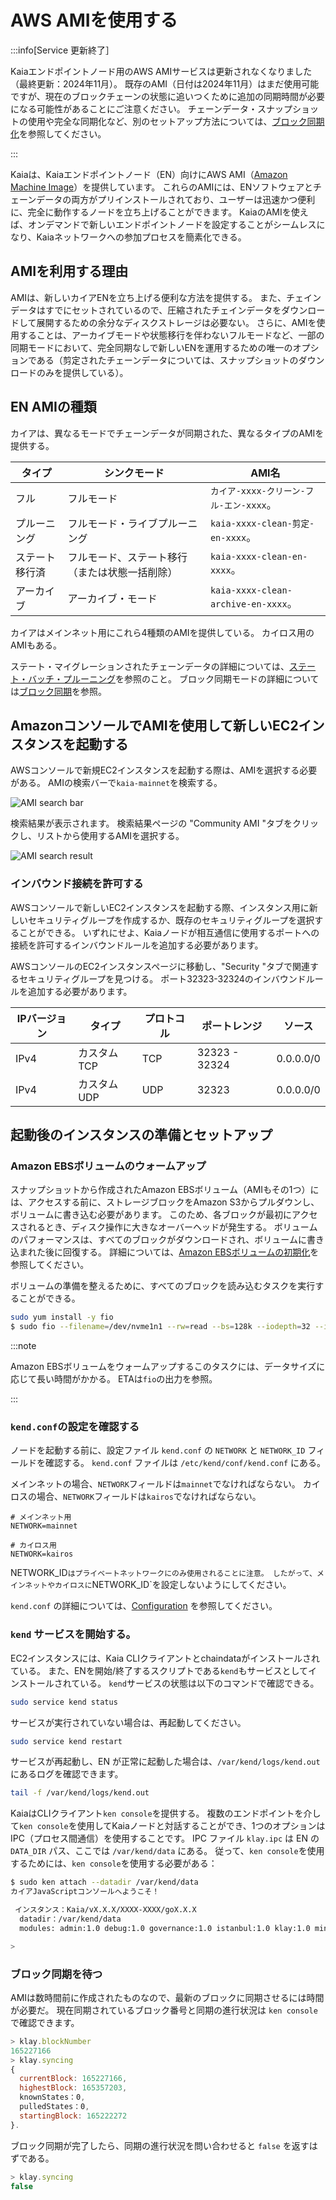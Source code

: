 # AWS AMIを使用する

:::info[Service 更新終了］

Kaiaエンドポイントノード用のAWS AMIサービスは更新されなくなりました（最終更新：2024年11月）。 既存のAMI（日付は2024年11月）はまだ使用可能ですが、現在のブロックチェーンの状態に追いつくために追加の同期時間が必要になる可能性があることにご注意ください。 チェーンデータ・スナップショットの使用や完全な同期化など、別のセットアップ方法については、[ブロック同期化](../../learn/storage/block-sync.md)を参照してください。

:::

Kaiaは、Kaiaエンドポイントノード（EN）向けにAWS AMI（[Amazon Machine Image](https://docs.aws.amazon.com/AWSEC2/latest/UserGuide/AMIs.html)）を提供しています。 これらのAMIには、ENソフトウェアとチェーンデータの両方がプリインストールされており、ユーザーは迅速かつ便利に、完全に動作するノードを立ち上げることができます。 KaiaのAMIを使えば、オンデマンドで新しいエンドポイントノードを設定することがシームレスになり、Kaiaネットワークへの参加プロセスを簡素化できる。

## AMIを利用する理由

AMIは、新しいカイアENを立ち上げる便利な方法を提供する。 また、チェインデータはすでにセットされているので、圧縮されたチェインデータをダウンロードして展開するための余分なディスクストレージは必要ない。 さらに、AMIを使用することは、アーカイブモードや状態移行を伴わないフルモードなど、一部の同期モードにおいて、完全同期なしで新しいENを運用するための唯一のオプションである（剪定されたチェーンデータについては、スナップショットのダウンロードのみを提供している）。

## EN AMIの種類

カイアは、異なるモードでチェーンデータが同期された、異なるタイプのAMIを提供する。

| **タイプ** | **シンクモード**              | **AMI名**                           |
| ------- | ----------------------- | ---------------------------------- |
| フル      | フルモード                   | `カイア-xxxx-クリーン-フル-エン-xxxx`。        |
| プルーニング  | フルモード・ライブプルーニング         | `kaia-xxxx-clean-剪定-en-xxxx`。      |
| ステート移行済 | フルモード、ステート移行（または状態一括削除） | `kaia-xxxx-clean-en-xxxx`。         |
| アーカイブ   | アーカイブ・モード               | `kaia-xxxx-clean-archive-en-xxxx`。 |

カイアはメインネット用にこれら4種類のAMIを提供している。 カイロス用のAMIもある。

ステート・マイグレーションされたチェーンデータの詳細については、[ステート・バッチ・プルーニング](../../../learn/storage/state-pruning/#state-batch-pruning-state-migration)を参照のこと。
ブロック同期モードの詳細については[ブロック同期](../../learn/storage/block-sync.md)を参照。

## AmazonコンソールでAMIを使用して新しいEC2インスタンスを起動する

AWSコンソールで新規EC2インスタンスを起動する際は、AMIを選択する必要がある。 AMIの検索バーで`kaia-mainnet`を検索する。

![AMI search bar](/img/misc/ami_search.png)

検索結果が表示されます。 検索結果ページの "Community AMI "タブをクリックし、リストから使用するAMIを選択する。

![AMI search result](/img/misc/ami_select.png)

### インバウンド接続を許可する

AWSコンソールで新しいEC2インスタンスを起動する際、インスタンス用に新しいセキュリティグループを作成するか、既存のセキュリティグループを選択することができる。 いずれにせよ、Kaiaノードが相互通信に使用するポートへの接続を許可するインバウンドルールを追加する必要があります。

AWSコンソールのEC2インスタンスページに移動し、"Security "タブで関連するセキュリティグループを見つける。 ポート32323-32324のインバウンドルールを追加する必要があります。

| IPバージョン | タイプ     | プロトコル | ポートレンジ        | ソース                                                       |
| ------- | ------- | ----- | ------------- | --------------------------------------------------------- |
| IPv4    | カスタムTCP | TCP   | 32323 - 32324 | 0.0.0.0/0 |
| IPv4    | カスタムUDP | UDP   | 32323         | 0.0.0.0/0 |

## 起動後のインスタンスの準備とセットアップ

### Amazon EBSボリュームのウォームアップ

スナップショットから作成されたAmazon EBSボリューム（AMIもその1つ）には、アクセスする前に、ストレージブロックをAmazon S3からプルダウンし、ボリュームに書き込む必要があります。 このため、各ブロックが最初にアクセスされるとき、ディスク操作に大きなオーバーヘッドが発生する。 ボリュームのパフォーマンスは、すべてのブロックがダウンロードされ、ボリュームに書き込まれた後に回復する。 詳細については、[Amazon EBSボリュームの初期化](https://docs.aws.amazon.com/ebs/latest/userguide/ebs-initialize.html)を参照してください。

ボリュームの準備を整えるために、すべてのブロックを読み込むタスクを実行することができる。

```bash
sudo yum install -y fio
$ sudo fio --filename=/dev/nvme1n1 --rw=read --bs=128k --iodepth=32 --ioengine=libaio --direct=1 --name=volume-initialize
```

:::note

Amazon EBSボリュームをウォームアップするこのタスクには、データサイズに応じて長い時間がかかる。 ETAは`fio`の出力を参照。

:::

### `kend.conf`の設定を確認する

ノードを起動する前に、設定ファイル `kend.conf` の `NETWORK` と `NETWORK_ID` フィールドを確認する。 `kend.conf` ファイルは `/etc/kend/conf/kend.conf` にある。

メインネットの場合、`NETWORK`フィールドは`mainnet`でなければならない。 カイロスの場合、`NETWORK`フィールドは`kairos`でなければならない。

```
# メインネット用
NETWORK=mainnet

# カイロス用
NETWORK=kairos
```

NETWORK_ID`はプライベートネットワークにのみ使用されることに注意。 したがって、メインネットやカイロスに`NETWORK_ID\`を設定しないようにしてください。

`kend.conf` の詳細については、[Configuration](configuration.md) を参照してください。

### `kend` サービスを開始する。

EC2インスタンスには、Kaia CLIクライアントとchaindataがインストールされている。 また、ENを開始/終了するスクリプトである`kend`もサービスとしてインストールされている。 `kend`サービスの状態は以下のコマンドで確認できる。

```bash
sudo service kend status
```

サービスが実行されていない場合は、再起動してください。

```bash
sudo service kend restart
```

サービスが再起動し、EN が正常に起動した場合は、`/var/kend/logs/kend.out` にあるログを確認できます。

```bash
tail -f /var/kend/logs/kend.out
```

KaiaはCLIクライアント`ken console`を提供する。 複数のエンドポイントを介して`ken console`を使用してKaiaノードと対話することができ、1つのオプションはIPC（プロセス間通信）を使用することです。 IPC ファイル `klay.ipc` は EN の `DATA_DIR` パス、ここでは `/var/kend/data` にある。 従って、`ken console`を使用するためには、`ken console`を使用する必要がある：

```bash
$ sudo ken attach --datadir /var/kend/data
カイアJavaScriptコンソールへようこそ！

 インスタンス：Kaia/vX.X.X/XXXX-XXXX/goX.X.X
  datadir：/var/kend/data
  modules: admin:1.0 debug:1.0 governance:1.0 istanbul:1.0 klay:1.0 miner:1.0 net:1.0 personal:1.0 rpc:1.0 txpool:1.0

>
```

### ブロック同期を待つ

AMIは数時間前に作成されたものなので、最新のブロックに同期させるには時間が必要だ。 現在同期されているブロック番号と同期の進行状況は `ken console` で確認できます。

```js
> klay.blockNumber
165227166
> klay.syncing
{
  currentBlock: 165227166,
  highestBlock: 165357203,
  knownStates：0,
  pulledStates：0,
  startingBlock: 165222272
}.
```

ブロック同期が完了したら、同期の進行状況を問い合わせると `false` を返すはずである。

```js
> klay.syncing
false
```
